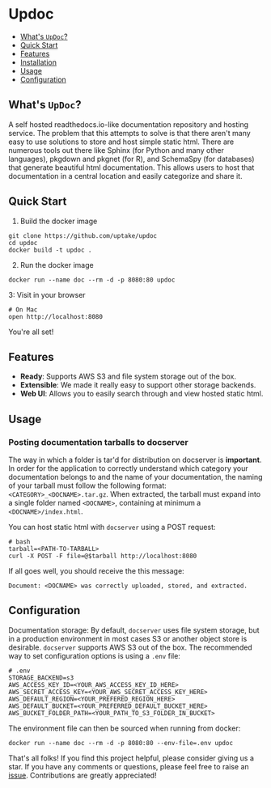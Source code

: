 # Updoc

- [What's `UpDoc`?](#whats-updoc)
- [Quick Start](#quick-start)
- [Features](#features)
- [Installation](#installation)
- [Usage](#usage)
- [Configuration](#configuration)

## What's `UpDoc`?

A self hosted readthedocs.io-like documentation repository and hosting service.  The problem that this attempts to 
solve is that there aren't many easy to use solutions to store and host simple static html.  There are numerous 
tools out there like Sphinx (for Python and many other languages), pkgdown and pkgnet (for R), and SchemaSpy (for 
databases) that generate beautiful html documentation.  This allows users to host that documentation in a central 
location and easily categorize and share it.

## Quick Start

1. Build the docker image

```
git clone https://github.com/uptake/updoc
cd updoc
docker build -t updoc .
```

2. Run the docker image

```
docker run --name doc --rm -d -p 8080:80 updoc
```

3: Visit in your browser

```
# On Mac
open http://localhost:8080
```

You're all set!

## Features

- **Ready**: Supports AWS S3 and file system storage out of the box.
- **Extensible**: We made it really easy to support other storage backends.
- **Web UI**: Allows you to easily search through and view hosted static html.

## Usage

### Posting documentation tarballs to **docserver**

The way in which a folder is tar'd for distribution on docserver is **important**.  In order for the application to
correctly understand which category your documentation belongs to and the name of your documentation, the naming
of your tarball must follow the following format: ``<CATEGORY>_<DOCNAME>.tar.gz``.  When extracted, the tarball must
expand into a single folder named ``<DOCNAME>``, containing at minimum a ``<DOCNAME>/index.html``.

You can host static html with ``docserver`` using a POST request:

```
# bash
tarball=<PATH-TO-TARBALL>
curl -X POST -F file=@$tarball http://localhost:8080
```

If all goes well, you should receive the this message:

```
Document: <DOCNAME> was correctly uploaded, stored, and extracted.
```

## Configuration

Documentation storage: By default, ``docserver`` uses file system storage, but in a production environment in most
cases S3 or another object store is desirable. ``docserver`` supports AWS S3 out of the box. The recommended way to
set configuration options is using a ``.env`` file:

```
# .env
STORAGE_BACKEND=s3
AWS_ACCESS_KEY_ID=<YOUR_AWS_ACCESS_KEY_ID_HERE>
AWS_SECRET_ACCESS_KEY=<YOUR_AWS_SECRET_ACCESS_KEY_HERE>
AWS_DEFAULT_REGION=<YOUR_PREFERED_REGION_HERE>
AWS_DEFAULT_BUCKET=<YOUR_PREFERRED_DEFAULT_BUCKET_HERE>
AWS_BUCKET_FOLDER_PATH=<YOUR_PATH_TO_S3_FOLDER_IN_BUCKET>
```

The environment file can then be sourced when running from docker:

```
docker run --name doc --rm -d -p 8080:80 --env-file=.env updoc
```

That's all folks! If you find this project helpful, please consider giving us a star. If you have any comments or questions, please feel free to raise an [issue](https://github.com/uptake/updoc/issues). Contributions are greatly appreciated! 